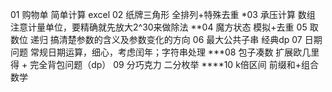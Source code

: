 01 购物单 简单计算 excel
02 纸牌三角形 全排列+特殊去重
*03 承压计算 数组 注意计量单位，要精确就先放大2^30来做除法
**04 魔方状态 模拟+去重
05 取数位 递归 搞清楚参数的含义及参数变化的方向
06 最大公共子串 经典dp
07 日期问题 常规日期运算，细心，考虑闰年；字符串处理
***08 包子凑数 扩展欧几里得 + 完全背包问题（dp）
09 分巧克力 二分枚举
****10 k倍区间 前缀和+组合数学